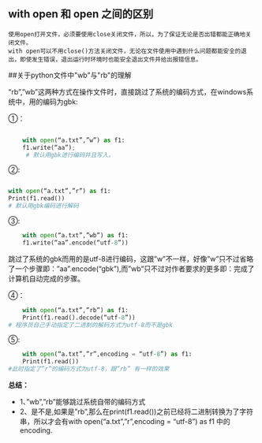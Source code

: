 
## with open 和 open 之间的区别
    使用open打开文件，必须要使用close关闭文件，所以，为了保证无论是否出错都能正确地关闭文件。
    with open可以不用close()方法关闭文件，无论在文件使用中遇到什么问题都能安全的退出，即使发生错误，退出运行时环境时也能安全退出文件并给出报错信息。

##关于python文件中"wb"与"rb"的理解

“rb”,”wb”这两种方式在操作文件时，直接跳过了系统的编码方式，在windows系统中，用的编码为gbk:


①：
```python

    with open(“a.txt”,”w”) as f1:
    f1.write(“aa”);
     # 默认用gbk进行编码并且写入。
```

②: 
```python

with open(“a.txt”,”r”) as f1:
Print(f1.read())
# 默认用gbk编码进行解码
```

③: 
```python
    with open(“a.txt”,”wb”) as f1:
    f1.write(“aa”.encode(“utf-8”))
```
跳过了系统的gbk而用的是utf-8进行编码，这跟”w”不一样，好像”w”只不过省略了一个步骤即：”aa”.encode(“gbk”),而”wb”只不过对作者要求的更多即：完成了计算机自动完成的步骤。

④：
```python
    with open(“a.txt”,”rb”) as f1:
    Print(f1.read().decode(“utf-8”))
# 程序员自己手动指定了二进制的解码方式为utf-8而不是gbk
```

⑤: 
```python
    with open(“a.txt”,”r”,encoding = “utf-8”) as f1:
    Print(f1.read())
#此时指定了”r”的编码方式为utf-8，跟”rb” 有一样的效果
```

**总结：**
  - 1、”wb”,”rb”能够跳过系统自带的编码方式
  - 2、是不是,如果是”rb”,那么在print(f1.read())之前已经将二进制转换为了字符串，所以才会有with open(“a.txt”,”r”,encoding = “utf-8”) as f1 中的encoding.